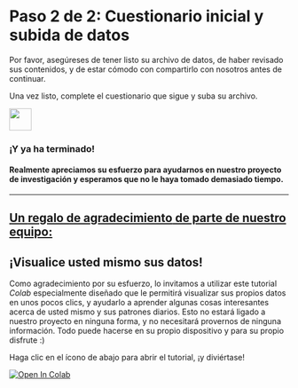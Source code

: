 # Paso 2 de 2: Cuestionario inicial y subida de datos

Por favor, asegúreses de tener listo su archivo de datos, de haber revisado sus contenidos, y de estar cómodo con compartirlo con nosotros antes de continuar.

Una vez listo, complete el cuestionario que sigue y suba su archivo.

<a href="https://docs.google.com/forms/d/e/1FAIpQLSfmus7ZGrjeCBVHGkXRey-aU1y0DbflYQ1iivucsFOyBtBSHg/viewform?usp=sf_link" target="_blank"><img src="https://www.google.com/images/about/forms-icon.svg" height="40" width="40"></a>

### ¡Y ya ha terminado!
#### Realmente apreciamos su esfuerzo para ayudarnos en nuestro proyecto de investigación y esperamos que no le haya tomado demasiado tiempo.

<hr>

## <u>Un **regalo de agradecimiento** de parte de nuestro equipo:</u>

##  ¡Visualice usted mismo sus datos!

Como agradecimiento por su esfuerzo, lo invitamos a utilizar este tutorial *Colab* especialmente diseñado que le permitirá visualizar sus propios datos en unos pocos clics, y ayudarlo a aprender algunas cosas interesantes acerca de usted mismo y sus patrones diarios. Esto no estará ligado a nuestro proyecto en ninguna forma, y no necesitará provernos de ninguna información. Todo puede hacerse en su propio dispositivo y para su propio disfrute :)

Haga clic en el ícono de abajo para abrir el tutorial, ¡y diviértase!

[![Open In Colab](https://colab.research.google.com/assets/colab-badge.svg)](https://colab.research.google.com/github/invisilico/Tutorial-Notebooks/blob/main/DataVizTool.ipynb)
